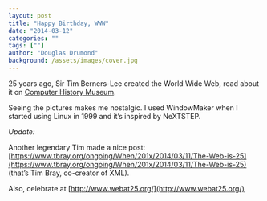 ```yaml
---
layout: post
title: "Happy Birthday, WWW"
date: "2014-03-12"
categories: ""
tags: [""]
author: "Douglas Drumond"
background: /assets/images/cover.jpg
---
```


25 years ago, Sir Tim Berners-Lee created the World Wide Web, read about it on
[Computer History
Museum](http://www.computerhistory.org/atchm/happy-25th-birthday-to-the-world-wide-web/).

Seeing the pictures makes me nostalgic. I used WindowMaker when I started using
Linux in 1999 and it’s inspired by NeXTSTEP.

_Update:_

Another legendary Tim made a nice post:
[https://www.tbray.org/ongoing/When/201x/2014/03/11/The-Web-is-25](https://www.tbray.org/ongoing/When/201x/2014/03/11/The-Web-is-25)
(that’s Tim Bray, co-creator of XML).

Also, celebrate at [http://www.webat25.org/](http://www.webat25.org/)
